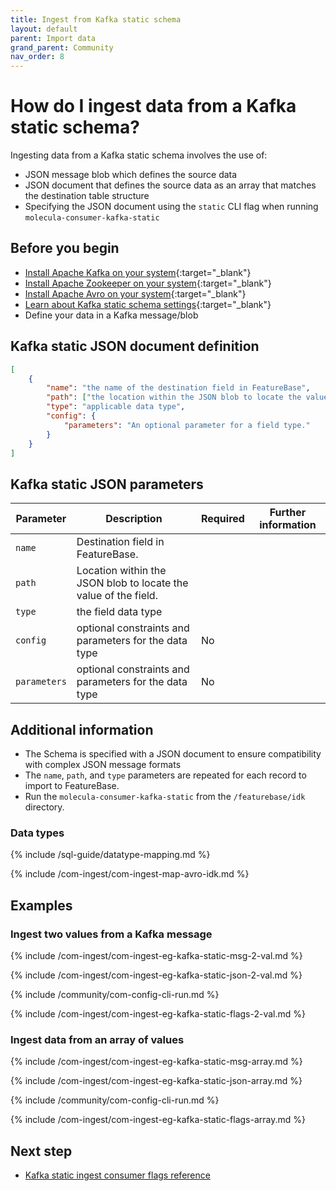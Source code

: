 ```yaml
---
title: Ingest from Kafka static schema
layout: default
parent: Import data
grand_parent: Community
nav_order: 8
---
```


# How do I ingest data from a Kafka static schema?

Ingesting data from a Kafka static schema involves the use of:

* JSON message blob which defines the source data
* JSON document that defines the source data as an array that matches the destination table structure
* Specifying the JSON document using the `static` CLI flag when running `molecula-consumer-kafka-static`

## Before you begin

* [Install Apache Kafka on your system](https://kafka.apache.org/downloads){:target="_blank"}
* [Install Apache Zookeeper on your system](https://zookeeper.apache.org/releases.html){:target="_blank"}
* [Install Apache Avro on your system](https://avro.apache.org/project/download/){:target="_blank"}
* [Learn about Kafka static schema settings](https://kafka.apache.org/20/javadoc/org/apache/kafka/connect/data/Schema.html){:target="_blank"}
* Define your data in a Kafka message/blob

## Kafka static JSON document definition

```json
[
	{
		"name": "the name of the destination field in FeatureBase",
		"path": ["the location within the JSON blob to locate the value of this field"],
		"type": "applicable data type",
		"config": {
			"parameters": "An optional parameter for a field type."
		}
	}
]
```

## Kafka static JSON parameters

| Parameter | Description | Required | Further information |
|---|---|---|---|
| `name` | Destination field in FeatureBase. |  |  |
| `path` | Location within the JSON blob to locate the value of the field. |  |  |
| `type` | the field data type |  |  |
| `config` | optional constraints and parameters for the data type | No |  |
| `parameters` | optional constraints and parameters for the data type | No |  |

## Additional information

* The Schema is specified with a JSON document to ensure compatibility with complex JSON message formats
* The `name`, `path`, and `type` parameters are repeated for each record to import to FeatureBase.
* Run the `molecula-consumer-kafka-static` from the `/featurebase/idk` directory.

### Data types

{% include /sql-guide/datatype-mapping.md %}

{% include /com-ingest/com-ingest-map-avro-idk.md %}

## Examples

### Ingest two values from a Kafka message

{% include /com-ingest/com-ingest-eg-kafka-static-msg-2-val.md %}

{% include /com-ingest/com-ingest-eg-kafka-static-json-2-val.md %}

{% include /community/com-config-cli-run.md %}

{% include /com-ingest/com-ingest-eg-kafka-static-flags-2-val.md %}

### Ingest data from an array of values

{% include /com-ingest/com-ingest-eg-kafka-static-msg-array.md %}

{% include /com-ingest/com-ingest-eg-kafka-static-json-array.md %}

{% include /community/com-config-cli-run.md %}

{% include /com-ingest/com-ingest-eg-kafka-static-flags-array.md %}

## Next step

* [Kafka static ingest consumer flags reference](/docs/community/com-ingest/com-ingest-flags-kafka-static)
